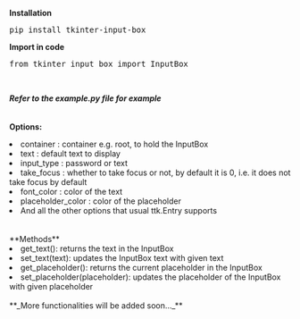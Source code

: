 **Installation**<br>
<pre>pip install tkinter-input-box</pre>
**Import in code<br>**
<pre>from tkinter_input_box import InputBox</pre><br>

**_Refer to the example.py file for example<br>_**
<br><br>
**Options:<br>**
<li>container : container e.g. root, to hold the InputBox</li>
<li>text : default text to display</li>
<li>input_type : password or text</li>
<li>take_focus : whether to take focus or not, by default it is 0, i.e. it does not take focus by default</li>
<li>font_color : color of the text</li>
<li>placeholder_color : color of the placeholder</li>
<li> And all the other options that usual ttk.Entry supports </li>
<br><br>
**Methods**
<li>get_text(): returns the text in the InputBox</li>
<li>set_text(text): updates the InputBox text with given text</li>
<li>get_placeholder(): returns the current placeholder in the InputBox</li>
<li>set_placeholder(placeholder): updates the placeholder of the InputBox with given placeholder</li>
<br>
**_More functionalities will be added soon..._**